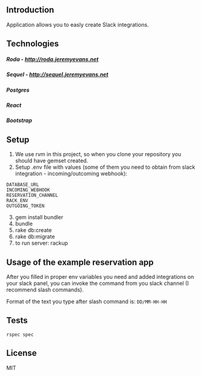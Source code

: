 ## Introduction

Application allows you to easly create Slack integrations.

## Technologies

##### Roda - http://roda.jeremyevans.net
##### Sequel - http://sequel.jeremyevans.net
##### Postgres
##### React
##### Bootstrap


## Setup

1. We use rvm in this project, so when you clone your repository you should have gemset created.
2. Setup .env file with values (some of them you need to obtain from slack integration - incoming/outcoming webhook):

  ```
DATABASE_URL
INCOMING_WEBHOOK
RESERVATION_CHANNEL
RACK_ENV
OUTGOING_TOKEN
  ```
3. gem install bundler
4. bundle
5. rake db:create
6. rake db:migrate
7. to run server: rackup

## Usage of the example reservation app
After you filled in proper env variables you need and added integrations on your slack panel, you can invoke the command from you slack channel (I recommend slash commands). 

Format of the text you type after slash command is: `DD/MM-HH-HH`

## Tests

`rspec spec`

## License

MIT
